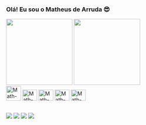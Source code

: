 ### Olá! Eu sou o Matheus de Arruda 😎

<div>
<img height="180em" src="https://github-readme-stats.vercel.app/api?username=XPMatth&show_icons=true&theme=tokyonight"/>
<img height="180em" src="https://github-readme-stats.vercel.app/api/top-langs/?username=XPMatth&langs_count=8&theme=tokyonight"/>
</div>

<div>
  <img aligh="center" alt="Math-html" height="40" width="40" src="https://cdn.jsdelivr.net/gh/devicons/devicon/icons/html5/html5-original-wordmark.svg" > 
  <img aligh="center" alt="Math-html" height="30" width="40" src="https://cdn.jsdelivr.net/gh/devicons/devicon/icons/css3/css3-original.svg">
  <img aligh="center" alt="Math-html" height="30" width="40" src="https://cdn.jsdelivr.net/gh/devicons/devicon/icons/javascript/javascript-original.svg">
  <img aligh="center" alt="Math-html" height="30" width="40" src="https://cdn.jsdelivr.net/gh/devicons/devicon/icons/react/react-original.svg">
  <img aligh="center" alt="Math-html" height="30" width="40" src="https://cdn.jsdelivr.net/gh/devicons/devicon/icons/git/git-original.svg">
</div>   

##
<div>
  <a href="" target="_blank"><img src="https://img.shields.io/badge/Gmail-D14836?style=for-the-badge&logo=gmail&logoColor=white" target="_blank"></a>
  <a href="https://www.instagram.com/xpmatth" target="_blank"><img src="https://img.shields.io/badge/Instagram-E4405F?style=for-the-badge&logo=instagram&logoColor=white" target="_blank"></a>
  <a href="https://www.linkedin.com/in/matheus-de-arruda-3180ab281/" target="_blank"><img src="https://img.shields.io/badge/LinkedIn-0077B5?style=for-the-badge&logo=linkedin&logoColor=white" target="_blank"></a>
  <a href="" target="_blank"><img src="https://img.shields.io/badge/Discord-7289DA?style=for-the-badge&logo=discord&logoColor=white" target="_blank"></a>
</div>
